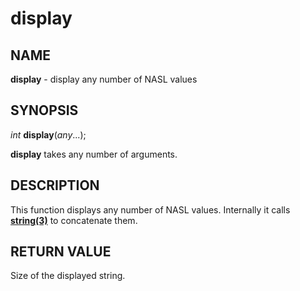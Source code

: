 # display

## NAME

**display** - display any number of NASL values

## SYNOPSIS

*int* **display**(*any*...);

**display** takes any number of arguments.

## DESCRIPTION

This function displays any number of NASL values. Internally it calls **[string(3)](string.md)** to concatenate them.

## RETURN VALUE

Size of the displayed string.
